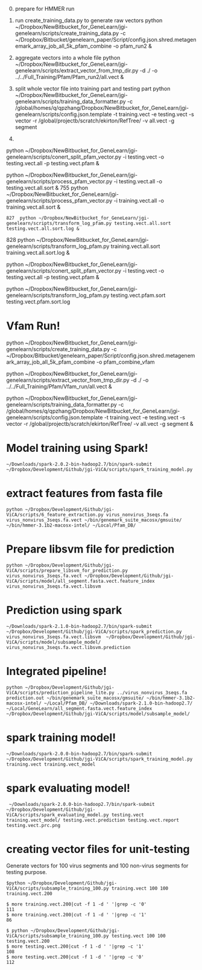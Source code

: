0. prepare for HMMER run


1. run create_training_data.py to generate raw vectors 
python ~/Dropbox/NewBitbucket_for_GeneLearn/jgi-genelearn/scripts/create_training_data.py -c ~/Dropbox/Bitbucket/genelearn_paper/Script/config.json.shred.metagenemark_array_job_all_5k_pfam_combine -o pfam_run2 &

2. aggregate vectors into a whole file
python ~/Dropbox/NewBitbucket_for_GeneLearn/jgi-genelearn/scripts/extract_vector_from_tmp_dir.py  -d ./ -o ../../Full_Training/Pfam/Pfam_run2/all.vect &

3. split whole vector file into training part and testing part
python ~/Dropbox/NewBitbucket_for_GeneLearn/jgi-genelearn/scripts/training_data_formatter.py -c /global/homes/q/qpzhang/Dropbox/NewBitbucket_for_GeneLearn/jgi-genelearn/scripts/config.json.template -t training.vect -e testing.vect -s vector -r /global/projectb/scratch/ekirton/RefTree/ -v all.vect -g segment

4. 
  python ~/Dropbox/NewBitbucket_for_GeneLearn/jgi-genelearn/scripts/conert_split_pfam_vector.py -i testing.vect -o testing.vect.all -p testing.vect.pfam &
  

python ~/Dropbox/NewBitbucket_for_GeneLearn/jgi-genelearn/scripts/process_pfam_vector.py -i testing.vect.all  -o testing.vect.all.sort &
  755  python ~/Dropbox/NewBitbucket_for_GeneLearn/jgi-genelearn/scripts/process_pfam_vector.py -i training.vect.all -o training.vect.all.sort &
  
  
    827  python ~/Dropbox/NewBitbucket_for_GeneLearn/jgi-genelearn/scripts/transform_log_pfam.py testing.vect.all.sort testing.vect.all.sort.log &
  828  python ~/Dropbox/NewBitbucket_for_GeneLearn/jgi-genelearn/scripts/transform_log_pfam.py training.vect.all.sort training.vect.all.sort.log &
  
  
  python ~/Dropbox/NewBitbucket_for_GeneLearn/jgi-genelearn/scripts/conert_split_pfam_vector.py -i testing.vect -o testing.vect.all -p testing.vect.pfam &
  
  python ~/Dropbox/NewBitbucket_for_GeneLearn/jgi-genelearn/scripts/transform_log_pfam.py testing.vect.pfam.sort testing.vect.pfam.sort.log
  
  
 Vfam Run!
====
 python ~/Dropbox/NewBitbucket_for_GeneLearn/jgi-genelearn/scripts/create_training_data.py -c ~/Dropbox/Bitbucket/genelearn_paper/Script/config.json.shred.metagenemark_array_job_all_5k_pfam_combine -o pfam_combine_vfam

 python ~/Dropbox/NewBitbucket_for_GeneLearn/jgi-genelearn/scripts/extract_vector_from_tmp_dir.py  -d ./ -o ../../Full_Training/Pfam/Vfam_run/all.vect &

  python ~/Dropbox/NewBitbucket_for_GeneLearn/jgi-genelearn/scripts/training_data_formatter.py -c /global/homes/q/qpzhang/Dropbox/NewBitbucket_for_GeneLearn/jgi-genelearn/scripts/config.json.template -t training.vect -e testing.vect -s vector -r /global/projectb/scratch/ekirton/RefTree/ -v all.vect -g segment &

  
Model training using Spark!
===
```angular2html
~/Downloads/spark-2.0.2-bin-hadoop2.7/bin/spark-submit ~/Dropbox/Development/Github/jgi-ViCA/scripts/spark_training_model.py
```

extract features from fasta file
====
```angular2html
python ~/Dropbox/Development/Github/jgi-ViCA/scripts/6_feature_extraction.py virus_nonvirus_3seqs.fa virus_nonvirus_3seqs.fa.vect ~/bin/genemark_suite_macosx/gmsuite/ ~/bin/hmmer-3.1b2-macosx-intel/ ~/Local/Pfam_DB/
```

Prepare libsvm file for prediction
===
```angular2html
python ~/Dropbox/Development/Github/jgi-ViCA/scripts/prepare_libsvm_for_prediction.py virus_nonvirus_3seqs.fa.vect ~/Dropbox/Development/Github/jgi-ViCA/scripts/model/all_segment.fasta.vect.feature_index virus_nonvirus_3seqs.fa.vect.libsvm
```

Prediction using spark
====
```angular2html
~/Downloads/spark-2.1.0-bin-hadoop2.7/bin/spark-submit ~/Dropbox/Development/Github/jgi-ViCA/scripts/spark_prediction.py virus_nonvirus_3seqs.fa.vect.libsvm  ~/Dropbox/Development/Github/jgi-ViCA/scripts/model/subsample_model/ virus_nonvirus_3seqs.fa.vect.libsvm.prediction
```

Integrated pipeline!
====
```angular2html
python ~/Dropbox/Development/Github/jgi-ViCA/scripts/prediction_pipeline_lite.py ../virus_nonvirus_3seqs.fa prediction.out ~/bin/genemark_suite_macosx/gmsuite/ ~/bin/hmmer-3.1b2-macosx-intel/ ~/Local/Pfam_DB/ ~/Downloads/spark-2.1.0-bin-hadoop2.7/ ~/Local/GeneLearn/all_segment.fasta.vect.feature_index ~/Dropbox/Development/Github/jgi-ViCA/scripts/model/subsample_model/
```

spark training model!
===
```angular2html
~/Downloads/spark-2.0.0-bin-hadoop2.7/bin/spark-submit ~/Dropbox/Development/Github/jgi-ViCA/scripts/spark_training_model.py training.vect training.vect_model
```

spark evaluating model!
====
```
 ~/Downloads/spark-2.0.0-bin-hadoop2.7/bin/spark-submit ~/Dropbox/Development/Github/jgi-ViCA/scripts/spark_evaluating_model.py testing.vect training.vect_model/ testing.vect.prediction testing.vect.report testing.vect.prc.png
```

creating vector files for unit-testing
====
Generate vectors for 100 virus segments and 100 non-virus segments for testing purpose.
```angular2html
$python ~/Dropbox/Development/Github/jgi-ViCA/scripts/subsample_training_100.py training.vect 100 100 training.vect.200

$ more training.vect.200|cut -f 1 -d ' '|grep -c '0'
111
$ more training.vect.200|cut -f 1 -d ' '|grep -c '1'
86

$ python ~/Dropbox/Development/Github/jgi-ViCA/scripts/subsample_training_100.py testing.vect 100 100 testing.vect.200
$ more testing.vect.200|cut -f 1 -d ' '|grep -c '1'
108
$ more testing.vect.200|cut -f 1 -d ' '|grep -c '0'
112

```
